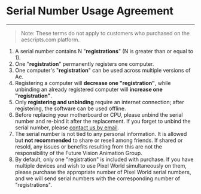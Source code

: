 # Serial Number Usage Agreement
------

> Note: These terms do not apply to customers who purchased on the aescripts.com platform.

1. A serial number contains N "**registrations**" (N is greater than or equal to 1).
2. One "**registration**" permanently registers one computer.
3. One computer's "**registration**" can be used across multiple versions of Ae.
4. Registering a computer will **decrease one "registration"**, while unbinding an already registered computer will **increase one "registration"**.
5. Only **registering and unbinding** require an internet connection; after registering, the software can be used offline.
6. Before replacing your motherboard or CPU, please unbind the serial number and re-bind it after the replacement. If you forget to unbind the serial number, please [contact us by email](mailto:zzstarsound@gmail.com).
7. The serial number is not tied to any personal information. It is allowed but **not recommended** to share or resell among friends. If shared or resold, any issues or benefits resulting from this are not the responsibility of the Future Vision Animation Group.
8. By default, only one "registration" is included with purchase. If you have multiple devices and wish to use Pixel World simultaneously on them, please purchase the appropriate number of Pixel World serial numbers, and we will send serial numbers with the corresponding number of "registrations".